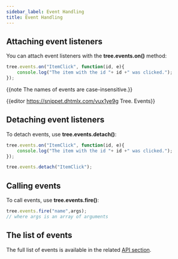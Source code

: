 ```yaml
---
sidebar_label: Event Handling
title: Event Handling
---          
```


## Attaching event listeners

You can attach event listeners with the **tree.events.on()** method:

~~~js
tree.events.on("ItemClick", function(id, e){
    console.log("The item with the id "+ id +" was clicked.");
});
~~~

{{note The names of events are case-insensitive.}}

{{editor	https://snippet.dhtmlx.com/vux1ye9g	Tree. Events}}

## Detaching event listeners

To detach events, use **tree.events.detach()**:

~~~js
tree.events.on("ItemClick", function(id, e){
    console.log("The item with the id "+ id +" was clicked.");
});

tree.events.detach("ItemClick");
~~~

## Calling events

To call events, use **tree.events.fire()**:

~~~js
tree.events.fire("name",args);
// where args is an array of arguments
~~~

## The list of events

The full list of events is available in the related [API section](tree/api/refs/tree_events.md).



